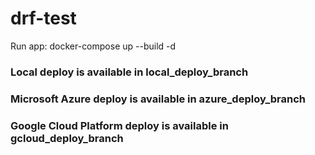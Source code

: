 # drf-test
Run app:
docker-compose up --build -d

### Local deploy is available in local_deploy_branch
### Microsoft Azure deploy is available in azure_deploy_branch
### Google Cloud Platform deploy is available in gcloud_deploy_branch
